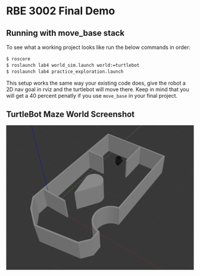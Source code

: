 # RBE 3002 Final Demo

## Running with move_base stack
To see what a working project looks like run the below commands in order:
```bash
$ roscore
$ roslaunch lab4 world_sim.launch world:=turtlebot
$ roslaunch lab4 practice_exploration.launch
```
This setup works the same way your existing code does, give the robot a 2D nav goal in rviz and the turtlebot will move there. Keep in mind that you will get a 40 percent penatly if you use `move_base` in your final project.

## TurtleBot Maze World Screenshot
<img src="models/tortleboat_world/map.png" alt="TurtleBot World Maze" width="800"/>
